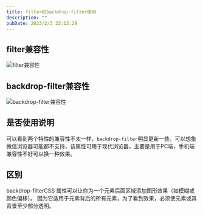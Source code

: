 ```yaml
---
title: filter和backdrop-filter使用
description: ""
pubDate: 2023/2/3 23:13:29
---
```


## filter兼容性

![filter兼容性](/article/filter和backdrop-filter使用/2023-02-04_04-00-49-25.png)  

## backdrop-filter兼容性

![backdrop-filter兼容性](/article/filter和backdrop-filter使用/2023-02-04_04-00-50-29.png)  

## 是否使用说明

可以看到两个特性的兼容性不太一样，`backdrop-filter`明显更新一些，可以想象微信浏览器可能都不支持，该属性可用于现代浏览器，主要是用于PC端，手机端兼容性不好可以换一种效果。

## 区别

backdrop-filterCSS 属性可以让你为一个元素后面区域添加图形效果（如模糊或颜色偏移）。 因为它适用于元素背后的所有元素，为了看到效果，必须使元素或其背景至少部分透明。